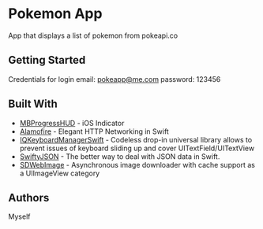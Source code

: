 # Pokemon App

App that displays a list of pokemon from pokeapi.co

## Getting Started

Credentials for login
email: pokeapp@me.com
password: 123456


## Built With

* [MBProgressHUD](https://github.com/jdg/MBProgressHUD) - iOS Indicator
* [Alamofire](https://github.com/Alamofire/Alamofire) - Elegant HTTP Networking in Swift
* [IQKeyboardManagerSwift](https://github.com/hackiftekhar/IQKeyboardManager) - Codeless drop-in universal library allows to prevent issues of keyboard sliding up and cover UITextField/UITextView
* [SwiftyJSON](https://github.com/SwiftyJSON/SwiftyJSON) - The better way to deal with JSON data in Swift.
* [SDWebImage](https://github.com/rs/SDWebImage) - Asynchronous image downloader with cache support as a UIImageView category

## Authors

Myself




